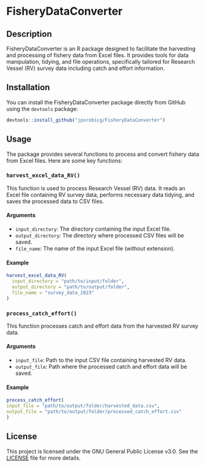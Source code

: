 # FisheryDataConverter

## Description

FisheryDataConverter is an R package designed to facilitate the harvesting and processing of fishery data from Excel files. It provides tools for data manipulation, tidying, and file operations, specifically tailored for Research Vessel (RV) survey data including catch and effort information.

## Installation

You can install the FisheryDataConverter package directly from GitHub using the `devtools` package:

```R
devtools::install_github("jporobicg/FisheryDataConverter")
```

## Usage

The package provides several functions to process and convert fishery data from Excel files. Here are some key functions:

### `harvest_excel_data_RV()`

This function is used to process Research Vessel (RV) data. It reads an Excel file containing RV survey data, performs necessary data tidying, and saves the processed data to CSV files.

#### Arguments

- `input_directory`: The directory containing the input Excel file.
- `output_directory`: The directory where processed CSV files will be saved.
- `file_name`: The name of the input Excel file (without extension).

#### Example

```R
harvest_excel_data_RV(
  input_directory = "path/to/input/folder",
  output_directory = "path/to/output/folder",
  file_name = "survey_data_2023"
)
```

### `process_catch_effort()`

This function processes catch and effort data from the harvested RV survey data.

#### Arguments

- `input_file`: Path to the input CSV file containing harvested RV data.
- `output_file`: Path where the processed catch and effort data will be saved.

#### Example

```R
process_catch_effort(
input_file = "path/to/output/folder/harvested_data.csv",
output_file = "path/to/output/folder/processed_catch_effort.csv"
)
```

## License
This project is licensed under the GNU General Public License v3.0. See the [LICENSE](LICENSE) file for more details.